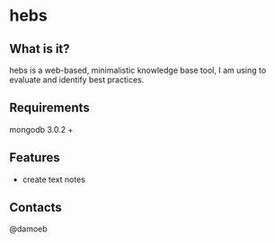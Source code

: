 hebs
==========================

What is it?
-----------

hebs is a web-based, minimalistic knowledge base tool, I am using to evaluate and identify best practices.

Requirements
------------

mongodb 3.0.2 +


Features
--------
- create text notes


Contacts
--------
@damoeb
